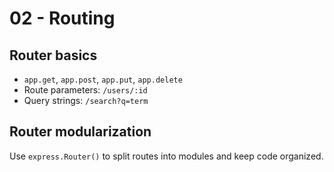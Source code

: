 # 02 - Routing

## Router basics
- `app.get`, `app.post`, `app.put`, `app.delete`
- Route parameters: `/users/:id`
- Query strings: `/search?q=term`

## Router modularization
Use `express.Router()` to split routes into modules and keep code organized.
